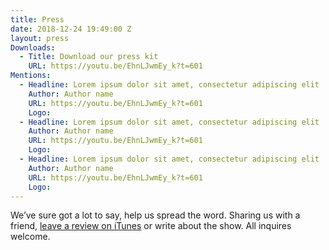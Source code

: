 ```yaml
---
title: Press
date: 2018-12-24 19:49:00 Z
layout: press
Downloads:
  - Title: Download our press kit
    URL: https://youtu.be/EhnLJwmEy_k?t=601
Mentions:
  - Headline: Lorem ipsum dolor sit amet, consectetur adipiscing elit
    Author: Author name
    URL: https://youtu.be/EhnLJwmEy_k?t=601
    Logo:
  - Headline: Lorem ipsum dolor sit amet, consectetur adipiscing elit
    Author: Author name
    URL: https://youtu.be/EhnLJwmEy_k?t=601
    Logo:
  - Headline: Lorem ipsum dolor sit amet, consectetur adipiscing elit
    Author: Author name
    URL: https://youtu.be/EhnLJwmEy_k?t=601
    Logo:
---
```


We’ve sure got a lot to say, help us spread the word. Sharing us with a friend, [leave a review on iTunes](https://youtu.be/EhnLJwmEy_k?t=601) or write about the show. All inquires welcome.
